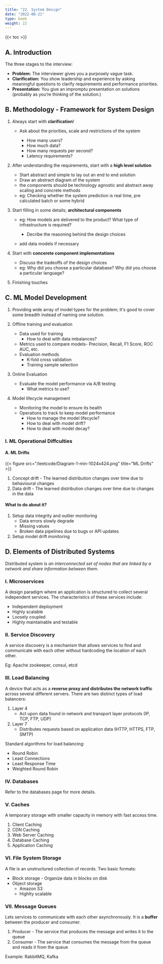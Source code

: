 ```yaml
---
title: "22. System Design"
date: "2022-08-21"
type: book
weight: 22
---
```


{{< toc >}}

## A. Introduction

The three stages to the interview:

- **Problem:** The interviewer gives you a purposely vague task.
- **Clarification:** You show leadership and experience by asking meaningful questions to clarify requirements and performance priorities.
- **Presentation:** You give an impromptu presentation on solutions (probably as you’re thinking of the solution.)

## B. Methodology - Framework for System Design

1. Always start with **clarification**!

   - Ask about the priorities, scale and restrictions of the system

     - How many users?
     - How much data?
     - How many requests per second?
     - Latency requirements?

2. After understanding the requirements, start with a **high level solution**

   - Start abstract and simple to lay out an end to end solution
   - Draw an abstract diagram of the system
   - the components should be technology agnostic and abstract away scaling and concrete methods
   - eg: Checking whether the system prediction is real time, pre calculated batch or some hybrid

3. Start filling in some details; **architectural components**

   - eg: How models are delivered to the product? What type of infrastructure is required?

     - Decribe the reasoning behind the design choices

   - add data models if necessary

4. Start with **concerete component implementations**

   - Discuss the tradeoffs of the design choices
   - eg: Why did you choose a particular database? Why did you choose a particular language?

5. Finishing touches

## C. ML Model Development

1. Providing wide array of model types for the problem; it's good to cover some breadth instead of naming one solution.

2. Offline training and evaluation

   - Data used for training
     - How to deal with data imbalances?
   - Metrics used to compare models- Precision, Recall, F1 Score, ROC AUC, etc.
   - Evaluation methods
     - K-fold cross validation
     - Training sample selection

3. Online Evaluation

   - Evaluate the model performance via A/B testing
     - What metrics to use?

4. Model lifecycle management
   - Monitoring the model to ensure its health
   - Operations to track to keep model performance
     - How to manage the model lifecycle?
     - How to deal with model drift?
     - How to deal with model decay?

### I. ML Operational Diffculties

#### A. ML Drifts

{{< figure src="/leetcode/Diagram-1-min-1024x424.png" title="ML Drifts" >}}

1. Concept drift - The learned distribution changes over time due to behavioural changes
2. Data drift - The learned distribution changes over time due to changes in the data

#### What to do about it?

1. Setup data integrity and outlier monitoring
   - Data errors slowly degrade
   - Missing values
   - Broken data pipelines due to bugs or API updates
2. Setup model drift monitoring

## D. Elements of Distributed Systems

Distributed system is _an interconnected set of nodes that are linked by a network and share information between them._

### I. Microservices

A design paradigm where an application is structured to collect several independent services. The characteristics of these services include:

- Independent deployment
- Highly scalable
- Loosely coupled
- Highly maintainable and testable

### II. Service Discovery

A service discovery is a mechanism that allows services to find and communicate with each other without hardcoding the location of each other.

Eg: Apache zookeeper, consul, etcd

### III. Load Balancing

A device that acts as a **reverse proxy and distributes the network traffic** across several different servers. There are two distinct types of load balancers:

1. Layer 4
   - Act upon data found in network and transport layer protocols (IP, TCP, FTP, UDP)
2. Layer 7
   - Distributes requests based on application data (HTTP, HTTPS, FTP, SMTP)

Standard algorithms for load balancing:

- Round Robin
- Least Connections
- Least Response Time
- Weighted Round Robin

### IV. Databases

Refer to the databases page for more details.

### V. Caches

A temporary storage with smaller capacity in memory with fast access time.

1. Client Caching
2. CDN Caching
3. Web Server Caching
4. Database Caching
5. Application Caching

### VI. File System Storage

A file is an unstructured collection of records. Two basic formats:

- Block storage - Organize data in blocks on disk
- Object storage
  - Amazon S3
  - Highlty scalable

### VII. Message Queues

Lets services to communicate with each other asynchronously. It is a **buffer** between the producer and consumer.

1. Producer - The service that produces the message and writes it to the queue
2. Consumer - The service that consumes the message from the queue and reads it from the queue

Example: RabbitMQ, Kafka
